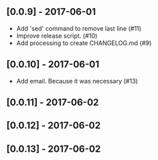 ## [0.0.9] - 2017-06-01
- Add 'sed' command to remove last line (#11)
- Improve release script. (#10)
- Add processing to create CHANGELOG.md  (#9)
## [0.0.10] - 2017-06-01
- Add email. Because it was necessary (#13)
## [0.0.11] - 2017-06-02
## [0.0.12] - 2017-06-02
## [0.0.13] - 2017-06-02
